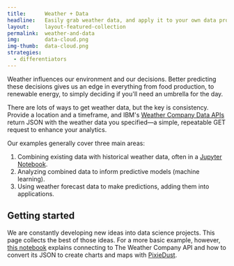 ```yaml
---
title:      Weather + Data
headline:   Easily grab weather data, and apply it to your own data problems.
layout:     layout-featured-collection
permalink:  weather-and-data
img:        data-cloud.png
img-thumb:  data-cloud.png
strategies: 
  - differentiators
---
```


Weather influences our environment and our decisions. Better predicting these decisions gives us an edge in everything from food production, to renewable energy, to simply deciding if you'll need an umbrella for the day.

There are lots of ways to get weather data, but the key is consistency. Provide a location and a timeframe, and IBM's [Weather Company Data APIs](https://twcservice.mybluemix.net/rest-api/) return JSON with the weather data you specified&mdash;a simple, repeatable GET request to enhance your analytics.

Our examples generally cover three main areas:

1. Combining existing data with historical weather data, often in a [Jupyter Notebook](/notebooks-for-developers).
2. Analyzing combined data to inform predictive models (machine learning).
3. Using weather forecast data to make predictions, adding them into applications.

## Getting started

We are constantly developing new ideas into data science projects. This page collects the best of those ideas. For a more basic example, however, [this notebook](https://github.com/ibm-watson-data-lab/python-notebooks/blob/master/Weather%20forecast.ipynb) explains connecting to The Weather Company API and how to convert its JSON to create charts and maps with [PixieDust](/pixiedust).